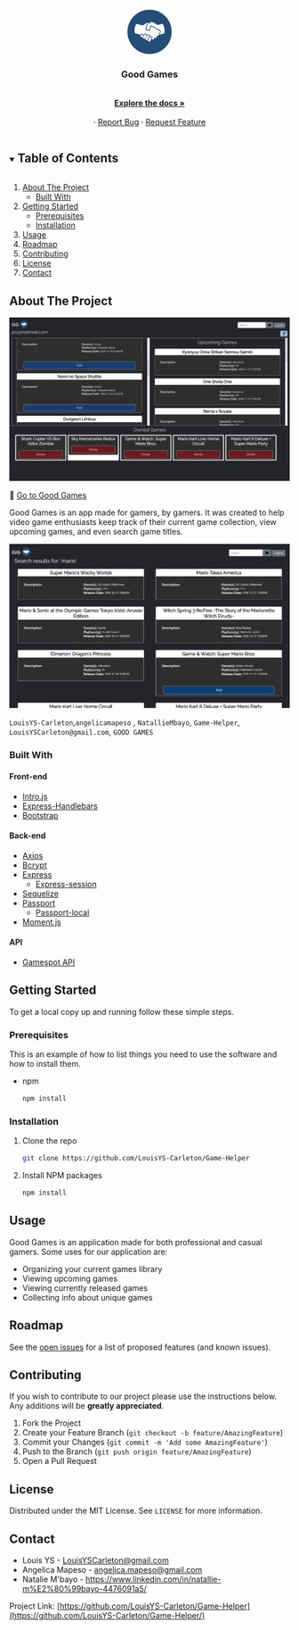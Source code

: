 <!-- PROJECT LOGO -->
<br />
<p align="center">
  <a href="https://github.com/LouisYS-Carleton/Game-Helper">
    <img src="./public/images/toppng.com-handshake-icon-png-shake-hands-icon-orange-542x542.png" alt="Logo" width="80" height="80">
  </a>

  <h3 align="center">Good Games</h3>

  <p align="center">
    <br />
    <a href="https://github.com/LouisYS-Carleton/Game-Helper"><strong>Explore the docs »</strong></a>
    <br />
    <br />
    ·
    <a href="https://github.com/LouisYS-Carleton/Game-Helper/issues">Report Bug</a>
    ·
    <a href="https://github.com/LouisYS-Carleton/Game-Helper/issues">Request Feature</a>
  </p>
</p>

<!-- TABLE OF CONTENTS -->
<details open="open">
  <summary><h2 style="display: inline-block">Table of Contents</h2></summary>
  <ol>
    <li>
      <a href="#about-the-project">About The Project</a>
      <ul>
        <li><a href="#built-with">Built With</a></li>
      </ul>
    </li>
    <li>
      <a href="#getting-started">Getting Started</a>
      <ul>
        <li><a href="#prerequisites">Prerequisites</a></li>
        <li><a href="#installation">Installation</a></li>
      </ul>
    </li>
    <li><a href="#usage">Usage</a></li>
    <li><a href="#roadmap">Roadmap</a></li>
    <li><a href="#contributing">Contributing</a></li>
    <li><a href="#license">License</a></li>
    <li><a href="#contact">Contact</a></li>
  </ol>
</details>

<!-- ABOUT THE PROJECT -->

## About The Project

<img src="./public/images/README.png" alt="Good Games">

:link: [Go to Good Games](https://game-helper.herokuapp.com/)

Good Games is an app made for gamers, by gamers. It was created to help video game enthusiasts keep track of their current game collection, view upcoming games, and even search game titles.

<img src="./public/images/README_result.png" alt="Good Games">

`LouisYS-Carleton`,`angelicamapeso` , `NatallieMbayo`, `Game-Helper`, `LouisYSCarleton@gmail.com`, `GOOD GAMES`

<!-- BUILT WITH -->

### Built With

#### Front-end

- [Intro.js](https://introjs.com/)
- [Express-Handlebars](https://www.npmjs.com/package/express-handlebars)
- [Bootstrap](https://getbootstrap.com/)

#### Back-end

- [Axios](https://www.npmjs.com/package/axios)
- [Bcrypt](https://www.npmjs.com/package/bcrypt)
- [Express](https://expressjs.com/)
  - [Express-session](https://www.npmjs.com/package/express-session)
- [Sequelize](https://sequelize.org/master/)
- [Passport](http://www.passportjs.org/)
  - [Passport-local](http://www.passportjs.org/packages/passport-local/)
- [Moment.js](https://momentjs.com/)

#### API

- [Gamespot API](https://www.gamespot.com/api/documentation)

<!-- GETTING STARTED -->

## Getting Started

To get a local copy up and running follow these simple steps.

### Prerequisites

This is an example of how to list things you need to use the software and how to install them.

- npm
  ```sh
  npm install
  ```

### Installation

1. Clone the repo
   ```sh
   git clone https://github.com/LouisYS-Carleton/Game-Helper
   ```
2. Install NPM packages
   ```sh
   npm install
   ```

<!-- USAGE EXAMPLES -->

## Usage

Good Games is an application made for both professional and casual gamers. Some uses for our application are:

- Organizing your current games library
- Viewing upcoming games
- Viewing currently released games
- Collecting info about unique games

<!-- ROADMAP -->

## Roadmap

See the [open issues](https://github.com/LouisYS-Carleton/Game-Helper/issues) for a list of proposed features (and known issues).

<!-- CONTRIBUTING -->

## Contributing

If you wish to contribute to our project please use the instructions below. Any additions will be **greatly appreciated**.

1. Fork the Project
2. Create your Feature Branch (`git checkout -b feature/AmazingFeature`)
3. Commit your Changes (`git commit -m 'Add some AmazingFeature'`)
4. Push to the Branch (`git push origin feature/AmazingFeature`)
5. Open a Pull Request

<!-- LICENSE -->

## License

Distributed under the MIT License. See `LICENSE` for more information.

<!-- CONTACT -->

## Contact

- Louis YS - LouisYSCarleton@gmail.com
- Angelica Mapeso - angelica.mapeso@gmail.com
- Natalie M'bayo - https://www.linkedin.com/in/natallie-m%E2%80%99bayo-4476091a5/

Project Link: [https://github.com/LouisYS-Carleton/Game-Helper](https://github.com/LouisYS-Carleton/Game-Helper/)
